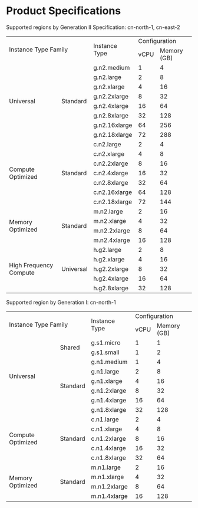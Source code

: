 
# Product Specifications

Supported regions by Generation II Specification: cn-north-1, cn-east-2

<table>
   <tr>
      <td rowspan="2" colspan="2">Instance Type Family</td>
      <td rowspan="2">Instance Type</td>
      <td colspan="2">Configuration</td>
   </tr>
   <tr>
   <td>vCPU</td>
      <td>Memory (GB)</td>      
   </tr>
   <tr>
      <td rowspan="8">Universal</td>
      <td rowspan="8">Standard</td>
      <td>g.n2.medium</td>
      <td>1</td>
      <td>4</td>
   </tr>
   <tr>
      <td>g.n2.large</td>
      <td>2</td>
      <td>8</td>
   </tr>
   <tr>
      <td>g.n2.xlarge</td>
      <td>4</td>
      <td>16</td>
   </tr>
   <tr>
      <td>g.n2.2xlarge</td>
      <td>8</td>
      <td>32</td>
   </tr>
   <tr>
     <td>g.n2.4xlarge</td>
      <td>16</td>
      <td>64</td>
   </tr>
   <tr>
     <td>g.n2.8xlarge</td>
      <td>32</td>
      <td>128</td》
   </tr>
   <tr>
     <td>g.n2.16xlarge</td>
      <td>64</td>
      <td>256</td>
   </tr>
   <tr> 
      <td>g.n2.18xlarge</td>
      <td>72</td>
      <td>288</td>
   </tr>
   <tr>
      <td rowspan="7">Compute Optimized</td>
      <td rowspan="7">Standard</td>
      <td>c.n2.large</td>
      <td>2</td>
      <td>4</td>
   </tr>
   <tr>
     <td>c.n2.xlarge</td>
      <td>4</td>
      <td>8</td>
   </tr>
   <tr>
     <td>c.n2.2xlarge</td>
      <td>8</td>
      <td>16</td>
   </tr>
   <tr>
      <td>c.n2.4xlarge</td>
      <td>16</td>
      <td>32</td>
   </tr>
   <tr>
     <td>c.n2.8xlarge</td>
      <td>32</td>
      <td>64</td>
   </tr>
   <tr>
     <td>c.n2.16xlarge</td>
      <td>64</td>
      <td>128</td>
   </tr>
   <tr>
     <td>c.n2.18xlarge</td>
      <td>72</td>
      <td>144</td>
   </tr>
   <tr> 
      <td rowspan="4">Memory Optimized</td>
      <td rowspan="4">Standard</td>
      <td>m.n2.large</td>
      <td>2</td>
      <td>16</td>
   </tr>
   <tr>
     <td>m.n2.xlarge</td>
      <td>4</td>
      <td>32</td>
   </tr>
   <tr>
      <td>m.n2.2xlarge</td>
      <td>8</td>
      <td>64</td>
   </tr>
   <tr>
      <td>m.n2.4xlarge</td>
      <td>16</td>
      <td>128</td>
   </tr>
   <tr>
      <td rowspan="5">High Frequency Compute</td>
      <td rowspan="5">Universal</td>
      <td>h.g2.large</td>
      <td>2</td>
      <td>8</td>
   </tr>
   <tr>
     <td>h.g2.xlarge</td>
      <td>4</td>
      <td>16</td>
   </tr>
   <tr>
      <td>h.g2.2xlarge</td>
      <td>8</td>
      <td>32</td>
   </tr>
   <tr>
     <td>h.g2.4xlarge</td>
      <td>16</td>
      <td>64</td>
   </tr>
   <tr>
     <td>h.g2.8xlarge</td>
      <td>32</td>
      <td>128</td>
   </tr>
   <tr>
</table>

Supported region by Generation I: cn-north-1

<table>
   <tr>
      <td rowspan="2" colspan="2">Instance Type Family</td>
      <td rowspan="2">Instance Type</td>
      <td colspan="2">Configuration</td>
   </tr>
   <tr>
   <td>vCPU</td>
      <td>Memory (GB)</td>      
   </tr>
   <tr>
      <td rowspan="8">Universal</td>
      <td rowspan="2">Shared</td>
      <td>g.s1.micro</td>
      <td>1</td>
      <td>1</td>
   </tr>
   <tr>
      <td>g.s1.small</td>
      <td>1</td>
      <td>2</td>
   </tr>
   <tr>
      <td rowspan="6">Standard</td>
     <td>g.n1.medium</td>
      <td>1</td>
      <td>4</td>
   </tr>
   <tr>
      <td>g.n1.large</td>
      <td>2</td>
      <td>8</td>
   </tr>
   <tr> 
      <td>g.n1.xlarge</td>
      <td>4</td>
      <td>16</td>
   </tr>
   <tr>  
      <td>g.n1.2xlarge</td>
      <td>8</td>
      <td>32</td>
   </tr>
   <tr>
     <td>g.n1.4xlarge</td>
      <td>16</td>
      <td>64</td>
   </tr>
   <tr> 
      <td>g.n1.8xlarge</td>
      <td>32</td>
      <td>128</td>
   </tr>
   <tr>
      <td rowspan="5">Compute Optimized</td>
      <td rowspan="5">Standard</td>
      <td>c.n1.large</td>
      <td>2</td>
      <td>4</td>
   </tr>
   <tr>
     <td>c.n1.xlarge</td>
      <td>4</td>
      <td>8</td>
   </tr>
   <tr>
      <td>c.n1.2xlarge</td>
      <td>8</td>
      <td>16</td>
   </tr>
   <tr>
      <td>c.n1.4xlarge</td>
      <td>16</td>
      <td>32</td>
   </tr>
   <tr>
     <td>c.n1.8xlarge</td>
      <td>32</td>
      <td>64</td>
   </tr>
   <tr>
      <td rowspan="4">Memory Optimized</td>
      <td rowspan="4">Standard</td>
      <td>m.n1.large</td>
      <td>2</td>
      <td>16</td>
   </tr>
   <tr>
     <td>m.n1.xlarge</td>
      <td>4</td>
      <td>32</td>
   </tr>
   <tr>
      <td>m.n1.2xlarge</td>
      <td>8</td>
      <td>64</td>
   </tr>
   <tr>
      <td>m.n1.4xlarge</td>
      <td>16</td>
      <td>128</td>
   </tr>
   <tr>
</table>
